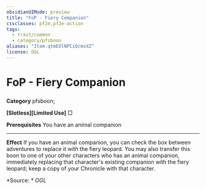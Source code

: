 ```yaml
---
obsidianUIMode: preview
title: "FoP - Fiery Companion"
cssclasses: pf2e,pf2e-action
tags:
  - trait/common
  - category/pfsboon
aliases: "Item.qtmEUlNPCiQcmsXZ"
license: OGL
---
```

# FoP - Fiery Companion

### 

**Category** pfsboon; 




**\[Slotless\]\[Limited Use\]** □

**Prerequisites** You have an animal companion

* * *

**Effect** If you have an animal companion, you can check the box between adventures to replace it with the fiery leopard. You may also transfer this boon to one of your other characters who has an animal companion, immediately replacing that character's existing companion with the fiery leopard; keep a copy of your Chronicle with that character.

*Source: *
*OGL*
